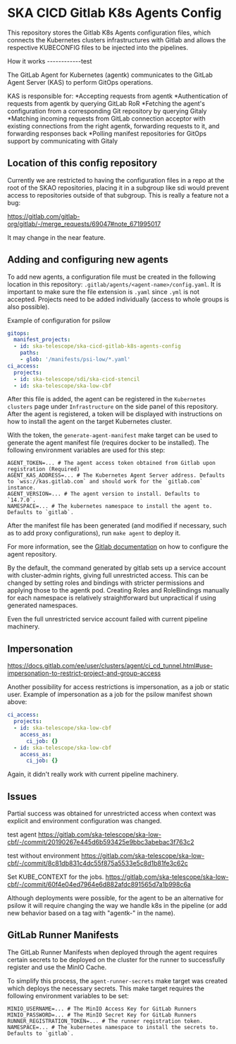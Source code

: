 SKA CICD Gitlab K8s Agents Config
=================================

This repository stores the Gitlab K8s Agents configuration files, which connects the Kubernetes clusters infrastructures with Gitlab and allows the respective KUBECONFIG files to be injected into the pipelines.

How it works
------------test

The GitLab Agent for Kubernetes (agentk) communicates to the GitLab Agent Server (KAS) to perform GitOps operations.

KAS is responsible for:
*Accepting requests from agentk
*Authentication of requests from agentk by querying GitLab RoR
*Fetching the agent's configuration from a corresponding Git repository by querying Gitaly
*Matching incoming requests from GitLab connection acceptor with existing connections from the right agentk, forwarding requests to it, and forwarding responses back
*Polling manifest repositories for GitOps support by communicating with Gitaly

Location of this config repository
----------------------------------

Currently we are restricted to having the configuration files in a repo at
the root of the SKAO repositories, placing it in a subgroup like sdi would
prevent access to repositories outside of that subgroup. This is really a feature not a
bug:

<https://gitlab.com/gitlab-org/gitlab/-/merge_requests/69047#note_671995017>

It may change in the near feature.

Adding and configuring new agents
---------------------------------

To add new agents, a configuration file must be created in the following location in this repository: `.gitlab/agents/<agent-name>/config.yaml`. It is important to make sure the file extension is `.yaml` since `.yml` is not accepted. Projects need to
be added individually (access to whole groups is also possible).

Example of configuration for psilow

```yaml
gitops:
  manifest_projects:
  - id: ska-telescope/ska-cicd-gitlab-k8s-agents-config
    paths:
    - glob: '/manifests/psi-low/*.yaml'
ci_access:
  projects:
  - id: ska-telescope/sdi/ska-cicd-stencil
  - id: ska-telescope/ska-low-cbf
```

After this file is added, the agent can be registered in the `Kubernetes clusters` page under `Infrastructure` on the side panel of this repository. After the agent is registered, a token will be displayed with instructions on how to install the agent on the target Kubernetes cluster.

With the token, the `generate-agent-manifest` make target can be used to generate the agent manifest file (requires docker to be installed). The following environment variables are used for this step:

```console
AGENT_TOKEN=... # The agent access token obtained from Gitlab upon registration (Required)
AGENT_KAS_ADDRESS=... # The Kubernetes Agent Server address. Defaults to `wss://kas.gitlab.com` and should work for the `gitlab.com` instance.
AGENT_VERSION=... # The agent version to install. Defaults to `14.7.0`.
NAMESPACE=... # The kubernetes namespace to install the agent to. Defaults to `gitlab`.
```

After the manifest file has been generated (and modified if necessary, such as to add proxy configurations), run `make agent` to deploy it.

For more information, see the [Gitlab documentation](https://docs.gitlab.com/ee/user/clusters/agent/repository.html#agent-configuration-repository) on how to configure the agent repository.

By the default, the command generated by gitlab sets up a service account with cluster-admin rights, giving full
unrestricted access. This can be changed by setting roles and bindings with stricter permissions and applying
those to the agentk pod. Creating Roles and RoleBindings manually for each namespace is relatively straightforward
but unpractical if using generated namespaces.

Even the full unrestricted service account failed with current pipeline machinery.

Impersonation
-------------

<https://docs.gitlab.com/ee/user/clusters/agent/ci_cd_tunnel.html#use-impersonation-to-restrict-project-and-group-access>

Another possibility for access restrictions is impersonation, as a job or static user. Example of impersonation as a job
for the psilow manifest shown above:

```yaml
ci_access:
  projects:
  - id: ska-telescope/ska-low-cbf
    access_as:
      ci_job: {}
  - id: ska-telescope/ska-low-cbf
    access_as:
      ci_job: {}
```

Again, it didn't really work with current pipeline machinery.

Issues
------

Partial success was obtained for unrestricted access when context was explicit
and environment configuration was changed.

test agent
<https://gitlab.com/ska-telescope/ska-low-cbf/-/commit/20190267e445d6b593425e9bbc3abebac3f763c2>

test without environment
<https://gitlab.com/ska-telescope/ska-low-cbf/-/commit/8c81db831c4dc55f875a5533e5c8d1b81fe3c62c>

Set KUBE_CONTEXT for the jobs.
<https://gitlab.com/ska-telescope/ska-low-cbf/-/commit/60f4e04ed7964e6d882afdc891565d7a1b998c6a>

Although deployments were possible, for the agent to be an alternative for psilow it
will require changing the way we handle k8s in the pipeline
(or add new behavior based on a tag with "agentk-" in the name).

GitLab Runner Manifests
-----------------------

The GitLab Runner Manifests when deployed through the agent requires certain secrets to be deployed on the cluster for the runner to successfully register and use the MinIO Cache.

To simplify this process, the `agent-runner-secrets` make target was created which deploys the necessary secrets. This make target requires the following environment variables to be set:

```console
MINIO_USERNAME=... # The MinIO Access Key for GitLab Runners
MINIO_PASSWORD=... # The MinIO Secret Key for GitLab Runners
RUNNER_REGISTRATION_TOKEN=... # The runner registration token.
NAMESPACE=... # The kubernetes namespace to install the secrets to. Defaults to `gitlab`.
```
